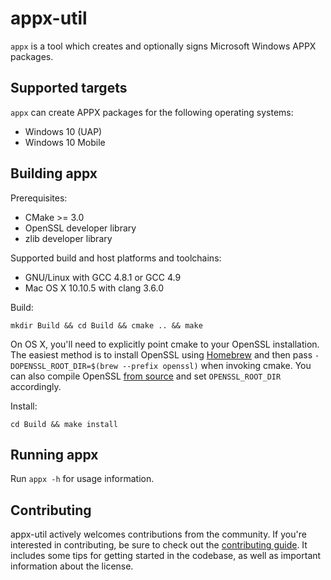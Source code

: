 # appx-util

`appx` is a tool which creates and optionally signs
Microsoft Windows APPX packages.

## Supported targets

`appx` can create APPX packages for the following operating
systems:

* Windows 10 (UAP)
* Windows 10 Mobile

## Building appx

Prerequisites:

* CMake >= 3.0
* OpenSSL developer library
* zlib developer library

Supported build and host platforms and toolchains:

* GNU/Linux with GCC 4.8.1 or GCC 4.9
* Mac OS X 10.10.5 with clang 3.6.0

Build:

    mkdir Build && cd Build && cmake .. && make

On OS X, you'll need to explicitly point cmake to your OpenSSL
installation. The easiest method is to install OpenSSL using
[Homebrew](http://brew.sh/) and then pass `-DOPENSSL_ROOT_DIR=$(brew --prefix openssl)`
when invoking cmake. You can also compile OpenSSL [from source](https://github.com/openssl/openssl)
and set `OPENSSL_ROOT_DIR` accordingly.

Install:

    cd Build && make install

## Running appx

Run `appx -h` for usage information.

## Contributing

appx-util actively welcomes contributions from the community.
If you're interested in contributing, be sure to check out the
[contributing guide](https://github.com/OSInside/appx-util/blob/master/CONTRIBUTING.md).
It includes some tips for getting started in the codebase, as well
as important information about the license.
